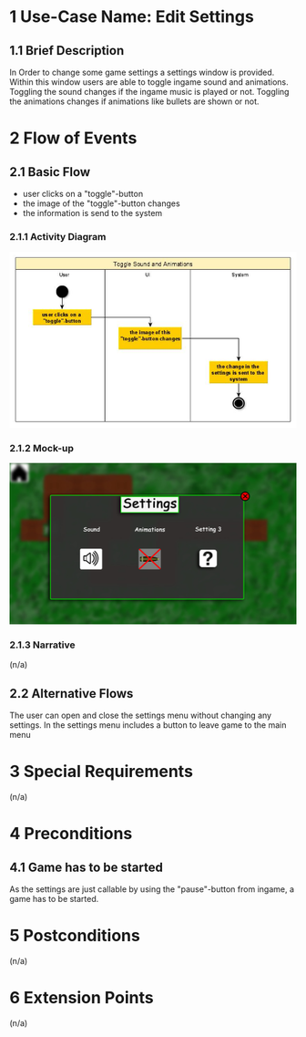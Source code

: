 # 1 Use-Case Name: Edit Settings

## 1.1 Brief Description
In Order to change some game settings a settings window is provided.
Within this window users are able to toggle ingame sound and animations.
Toggling the sound changes if the ingame music is played or not.
Toggling the animations changes if animations like bullets are shown or not.

# 2 Flow of Events
## 2.1 Basic Flow
- user clicks on a "toggle"-button
- the image of the "toggle"-button changes
- the information is send to the system


### 2.1.1 Activity Diagram
![Activity Diagram for ToggleSoundAndAnimations](./Activity_Diagram-Toggle_Sound_And_Animations.jpg)

### 2.1.2 Mock-up
![Mockup for ToggleSoundAndAnimations](./Mockup-Toggle_Sound_And_Animations.jpg)

### 2.1.3 Narrative
(n/a)

## 2.2 Alternative Flows
The user can open and close the settings menu without changing any settings.
In the settings menu includes a button to leave game to the main menu

# 3 Special Requirements
(n/a)

# 4 Preconditions
## 4.1 Game has to be started
As the settings are just callable by using the "pause"-button from ingame, a game has to be started.

# 5 Postconditions
(n/a)
 
# 6 Extension Points
(n/a)
